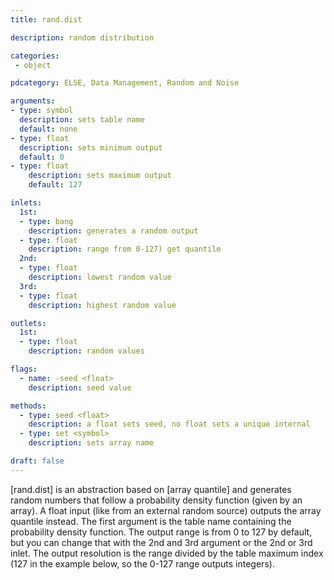 ```yaml
---
title: rand.dist

description: random distribution 

categories:
 - object

pdcategory: ELSE, Data Management, Random and Noise

arguments:
- type: symbol
  description: sets table name
  default: none
- type: float
  description: sets minimum output 
  default: 0
- type: float
    description: sets maximum output
    default: 127

inlets:
  1st:
  - type: bang
    description: generates a random output
  - type: float
    description: range from 0-127) get quantile
  2nd:
  - type: float
    description: lowest random value
  3rd:
  - type: float
    description: highest random value

outlets:
  1st:
  - type: float
    description: random values

flags:
  - name: -seed <float> 
    description: seed value

methods:
  - type: seed <float>
    description: a float sets seed, no float sets a unique internal
  - type: set <symbol> 
    description: sets array name

draft: false
---
```


[rand.dist] is an abstraction based on [array quantile] and generates random numbers that follow a probability density function (given by an array). A float input (like from an external random source) outputs the array quantile instead. The first argument is the table name containing the probability density function. The output range is from 0 to 127 by default, but you can change that with the 2nd and 3rd argument or the 2nd or 3rd inlet. The output resolution is the range divided by the table maximum index (127 in the example below, so the 0-127 range outputs integers).
